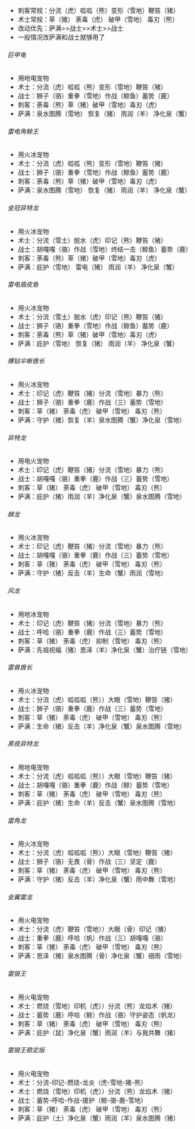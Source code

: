 - 刺客常规：分流（虎）呱呱（熊）变形（雪地）鞭笞（猪）
- 术士常规：草（猪） 荼毒（虎） 破甲（雪地） 毒刃（熊）
- 改动优先：萨满>>战士>>术士>>战士
- 一般情况改萨满和战士就够用了

###### 巨甲龟
+ 用地电宠物
+ 术士：分流（虎）呱呱（熊）变形（雪地）鞭笞（猪）
+ 战士：狮子（骆）重拳（雪地）作战（鲸鱼）蓄势（鹿）
+ 刺客：荼毒（熊）草（猪）破甲（雪地）毒刃（虎）
+ 萨满：泉水图腾（雪地） 恢复（猪） 雨润（羊） 净化泉（蟹）

###### 雷电角鲸王
+ 用火冰宠物
+ 术士：分流（虎）呱呱（熊）变形（雪地）鞭笞（猪）
+ 战士：狮子（骆）重拳（雪地）作战（鲸鱼）蓄势（鹿）
+ 刺客：荼毒（熊）草（猪）破甲（雪地）毒刃（虎）
+ 萨满：泉水图腾（雪地） 恢复（猪） 雨润（羊） 净化泉（蟹）

###### 金冠异特龙
+ 用火冰宠物
+ 术士：分流（雪土）脱水（虎）印记（熊）鞭笞（猪）
+ 战士：胡嘎嘎（骆）作战（雪地）终结一击（鲸鱼）蓄势（鹿）
+ 刺客：荼毒（熊）草（猪）破甲（雪地）毒刃（虎）
+ 萨满：庇护（雪地） 雷电（猪） 雨润（羊） 净化泉（蟹）

###### 雷电盾皮鱼
+ 用火冰宠物
+ 术士：分流（雪土）脱水（虎）印记（熊）鞭笞（猪）
+ 战士：狮子（骆）重拳（雪地）作战（鲸鱼）蓄势（鹿）
+ 刺客：荼毒（熊）草（猪）破甲（雪地）毒刃（虎）
+ 萨满：庇护（雪地） 恢复（猪） 雨润（羊） 净化泉（蟹）

###### 爆钻伞蜥酋长
+ 用火冰宠物
+ 术士：印记（虎）鞭笞（猪）分流（雪地）暴力（熊）
+ 战士：狮子（骆）重拳（鹿）作战（三）蓄势（雪地）
+ 刺客：草（猪） 荼毒（虎） 破甲（雪地） 毒刃（熊）
+ 萨满：守护（猪）恢复（羊）泉水图腾（蟹）净化泉（雪地）

###### 异特龙
+ 用电火宠物
+ 术士：印记（虎）鞭笞（猪）分流（雪地）暴力（熊）
+ 战士：胡嘎嘎（骆）重拳（鹿）作战（三）蓄势（雪地）
+ 刺客：草（猪） 荼毒（虎） 破甲（雪地） 毒刃（熊）
+ 萨满：庇护（猪）雨润（羊）净化泉（蟹）泉水图腾（雪地）

###### 棘龙
+ 用火冰宠物
+ 术士：印记（虎）鞭笞（猪）分流（雪地）暴力（熊）
+ 战士：胡嘎嘎（骆）重拳（鹿）作战（三）蓄势（雪地）
+ 刺客：草（猪） 荼毒（虎） 破甲（雪地） 毒刃（熊）
+ 萨满：守护（猪）反击（羊）生命（蟹）雨润（雪地）

###### 风龙
+ 用地冰宠物
+ 术士：印记（虎）鞭笞（猪）分流（雪地）暴力（熊）
+ 战士：呼哈（骆）重拳（鹿）作战（三）蓄势（雪地）
+ 刺客：草（猪） 荼毒（虎） 抑制（雪地） 毒刃（熊）
+ 萨满：先祖祝福（猪）恩泽（羊）净化泉（蟹）治疗链（雪地）

###### 雷兽酋长
+ 用火冰宠物
+ 术士：分流（虎）呱呱呱（熊））大眼（雪地）鞭笞（猪）
+ 战士：狮子（骆）重拳（鹿）作战（三）蓄势（雪地）
+ 刺客：草（猪） 荼毒（虎） 破甲（雪地） 毒刃（熊）
+ 萨满：生命（猪）反击（羊）净化泉（蟹）泉水图腾（雪地）

###### 黑夜异特龙
+ 用地电宠物
+ 术士：分流（虎）呱呱呱（熊））大眼（雪地）鞭笞（猪）
+ 战士：胡嘎嘎（骆）重拳（鹿）作战（鲸）蓄势（雪地）
+ 刺客：草（猪） 荼毒（虎） 破甲（雪地） 毒刃（熊）
+ 萨满：庇护（猪）生命（羊）反击（蟹）泉水图腾（雪地）

###### 雷角龙
+ 用火冰宠物
+ 术士：分流（虎）呱呱呱（熊））大眼（雪地）鞭笞（猪）
+ 战士：狮子（骆）无畏（骨）作战（三）坚定（鹿）
+ 刺客：草（猪） 荼毒（虎） 破甲（雪地） 毒刃（熊）
+ 萨满：守护（猪）反击（羊）净化泉（蟹）雨中舞（雪地）

###### 金翼雷龙
+ 用火电宠物
+ 术士：分流（虎）鞭笞（雪地））大眼（骨）印记（猪）
+ 战士：重拳（鹿）呼哈（帆）作战（三）胡嘎嘎（骆）
+ 刺客：草（猪） 荼毒（虎） 破甲（雪地） 毒刃（熊）
+ 萨满：恩泽（猪）泉水图腾（骨）净化泉（蟹）细雨（雪地）

###### 雷狼王
+ 用火电宠物
+ 术士：燃烧（雪地）印机（虎））分流（熊）龙焰术（猪）
+ 战士：蓄势（鹿）呼哈（鲸）作战（骆）守护姿态（帆龙）
+ 刺客：草（猪） 荼毒（虎） 破甲（雪地） 毒刃（熊）
+ 萨满：庇护（鼠）净化泉（蟹）雨润（羊）与我共舞（猪）


###### 雷狼王稳定版
+ 用火电宠物
+ 术士：分流-印记-燃烧-龙炎（虎-雪地-猪-熊）
+ 术士：燃烧（雪地）印机（虎））分流（熊）龙焰术（猪）
+ 战士：蓄势-呼哈-作战-援护（鲸-骆-鹿-雪地）
+ 刺客：草（猪） 荼毒（虎） 破甲（雪地） 毒刃（熊）
+ 萨满：庇护（土）净化泉（蟹）雨润（羊）泉水图腾（猪）
